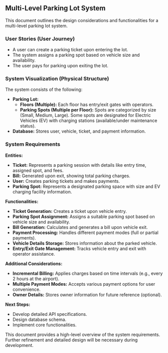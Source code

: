 ## Multi-Level Parking Lot System

This document outlines the design considerations and functionalities for a multi-level parking lot system.

### User Stories (User Journey)

* A user can create a parking ticket upon entering the lot.
* The system assigns a parking spot based on vehicle size and availability.
* The user pays for parking upon exiting the lot.

### System Visualization (Physical Structure)

The system consists of the following:

* **Parking Lot:**
    * **Floors (Multiple):** Each floor has entry/exit gates with operators.
    * **Parking Spots (Multiple per Floor):** Spots are categorized by size (Small, Medium, Large). Some spots are designated for Electric Vehicles (EV) with charging stations (available/under maintenance status).
* **Database:** Stores user, vehicle, ticket, and payment information.

### System Requirements

**Entities:**

* **Ticket:** Represents a parking session with details like entry time, assigned spot, and fees.
* **Bill:** Generated upon exit, showing total parking charges.
* **User:** Creates parking tickets and makes payments.
* **Parking Spot:** Represents a designated parking space with size and EV charging facility information.

**Functionalities:**

* **Ticket Generation:** Creates a ticket upon vehicle entry.
* **Parking Spot Assignment:** Assigns a suitable parking spot based on vehicle size and availability.
* **Bill Generation:** Calculates and generates a bill upon vehicle exit.
* **Payment Processing:** Handles different payment modes (full or partial payments).
* **Vehicle Details Storage:** Stores information about the parked vehicle.
* **Entry/Exit Gate Management:** Tracks vehicle entry and exit with operator assistance.

**Additional Considerations:**

* **Incremental Billing:** Applies charges based on time intervals (e.g., every 2 hours at the airport).
* **Multiple Payment Modes:** Accepts various payment options for user convenience.
* **Owner Details:** Stores owner information for future reference (optional).


**Next Steps:**

* Develop detailed API specifications.
* Design database schema.
* Implement core functionalities.

This document provides a high-level overview of the system requirements. Further refinement and detailed design will be necessary during development.
